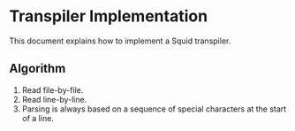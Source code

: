 # Transpiler Implementation

This document explains how to implement a Squid transpiler.

## Algorithm

1. Read file-by-file.
2. Read line-by-line.
3. Parsing is always based on a sequence of special characters at the start of a line.
